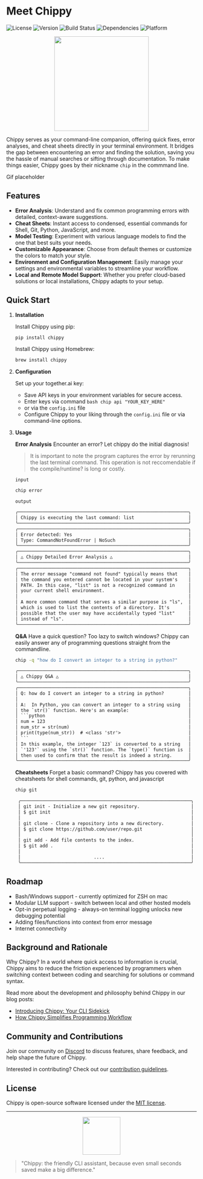 # Meet Chippy

![License](https://img.shields.io/badge/license-MIT-green.svg)
![Version](https://img.shields.io/badge/version-1.0.0-blue.svg)
![Build Status](https://img.shields.io/badge/build-passing-brightgreen.svg)
![Dependencies](https://img.shields.io/badge/dependencies-up%20to%20date-brightgreen.svg)
![Platform](https://img.shields.io/badge/platform-ZSH%20|%20Bash-lightgrey.svg)

<p align="center">
  <img src="images/chip1.png" width="250px">
</p>

Chippy serves as your command-line companion, offering quick fixes, error analyses, and cheat sheets directly in your terminal environment. It bridges the gap between encountering an error and finding the solution, saving you the hassle of manual searches or sifting through documentation. To make things easier, Chippy goes by their nickname `chip` in the commmand line.

Gif placeholder

## Features

- **Error Analysis**: Understand and fix common programming errors with detailed, context-aware suggestions.
- **Cheat Sheets**: Instant access to condensed, essential commands for Shell, Git, Python, JavaScript, and more.
- **Model Testing**: Experiment with various language models to find the one that best suits your needs.
- **Customizable Appearance**: Choose from default themes or customize the colors to match your style.
- **Environment and Configuration Management**: Easily manage your settings and environmental variables to streamline your workflow.
- **Local and Remote Model Support**: Whether you prefer cloud-based solutions or local installations, Chippy adapts to your setup.

## Quick Start

1. **Installation**

    Install Chippy using pip:
    ```bash
    pip install chippy
    ```

    Install Chippy using Homebrew:
    ```bash
    brew install chippy
    ```

2. **Configuration**

    Set up your together.ai key:
    - Save API keys in your environment variables for secure access.
    - Enter keys via command ```bash chip api "YOUR_KEY_HERE"``` 
    - or via the `config.ini` file
    - Configure Chippy to your liking through the `config.ini` file or via command-line options.

3. **Usage**


    **Error Analysis**
    Encounter an error? Let chippy do the initial diagnosis!
    
    >It is important to note the program captures the error by rerunning the last terminal command. This operation is not reccomendable if the compile/runtime? is long or costly.


    `input`
    ```bash
    chip error
    ```

    
    `output`
    ```txt
    ╭───────────────────────────────────────────────────────────────╮
    │ Chippy is executing the last command: list                    │
    ╰───────────────────────────────────────────────────────────────╯
    ╭───────────────────────────────────────────────────────────────╮
    │ Error detected: Yes                                           │
    │ Type: CommandNotFoundError | NoSuch                           │
    ╰───────────────────────────────────────────────────────────────╯
    ╭───────────────────────────────────────────────────────────────╮
    │ △ Chippy Detailed Error Analysis △                            │
    ╰───────────────────────────────────────────────────────────────╯
    ╭───────────────────────────────────────────────────────────────╮
    │ The error message "command not found" typically means that    │
    │ the command you entered cannot be located in your system's    │
    │ PATH. In this case, "list" is not a recognized command in     │
    │ your current shell environment.                               │
    │                                                               │
    │ A more common command that serves a similar purpose is "ls",  │
    │ which is used to list the contents of a directory. It's       │
    │ possible that the user may have accidentally typed "list"     │
    │ instead of "ls".                                              │
    ╰───────────────────────────────────────────────────────────────╯
    ```

    **Q&A**
    Have a quick question? Too lazy to switch windows? Chippy can easily answer any of programming questions straight from the commandline.
        
    ```bash
    chip -q "how do I convert an integer to a string in python?"
    ```


    ```txt
    ╭───────────────────────────────────────────────────────────────╮
    │ △ Chippy Q&A △                                                │
    ╰───────────────────────────────────────────────────────────────╯
    ╭───────────────────────────────────────────────────────────────╮
    │ Q: how do I convert an integer to a string in python?         │
    │                                                               │
    │ A:  In Python, you can convert an integer to a string using   │
    │ the `str()` function. Here's an example:                      │
    │ ```python                                                     │
    │ num = 123                                                     │
    │ num_str = str(num)                                            │
    │ print(type(num_str))  # <class 'str'>                         │
    │ ```                                                           │
    │ In this example, the integer `123` is converted to a string   │
    │ `'123'` using the `str()` function. The `type()` function is  │
    │ then used to confirm that the result is indeed a string.      │
    ╰───────────────────────────────────────────────────────────────╯
     ```

     **Cheatsheets**
    Forget a basic command? Chippy has you covered with cheatsheets for shell commands, git, python, and javascript
        
    ```bash
    chip git
    ```

   ```txt
    ╭───────────────────────────────────────────────────────────────╮
    │ git init - Initialize a new git repository.                   │
    │ $ git init                                                    │
    │                                                               │
    │ git clone - Clone a repository into a new directory.          │
    │ $ git clone https://github.com/user/repo.git                  │
    │                                                               │
    │ git add - Add file contents to the index.                     │
    │ $ git add .                                                   │
    │                                                               │
    │                           ....                                │
    ╰───────────────────────────────────────────────────────────────╯
    ```

## Roadmap
- Bash/Windows support - currently optimized for ZSH on mac
- Modular LLM support - switch between local and other hosted models
- Opt-in perpetual logging - always-on terminal logging unlocks new debugging potential
- Adding files/functions into context from error message
- Internet connectivity


## Background and Rationale

Why Chippy? In a world where quick access to information is crucial, Chippy aims to reduce the friction experienced by programmers when switching context between coding and searching for solutions or command syntax.

Read more about the development and philosophy behind Chippy in our blog posts:
- [Introducing Chippy: Your CLI Sidekick](https://chippy.io/blog/introducing-chippy)
- [How Chippy Simplifies Programming Workflow](https://chippy.io/blog/simplifying-workflow)

## Community and Contributions

Join our community on [Discord](https://chippy.io/discord) to discuss features, share feedback, and help shape the future of Chippy.

Interested in contributing? Check out our [contribution guidelines](https://chippy.io/contributing).

## License

Chippy is open-source software licensed under the [MIT license](https://chippy.io/license).

---

<p align="center">
  <img src="images/chip2.png" width="100px">
</p>

> "Chippy: the friendly CLI assistant, because even small seconds saved make a big difference."
